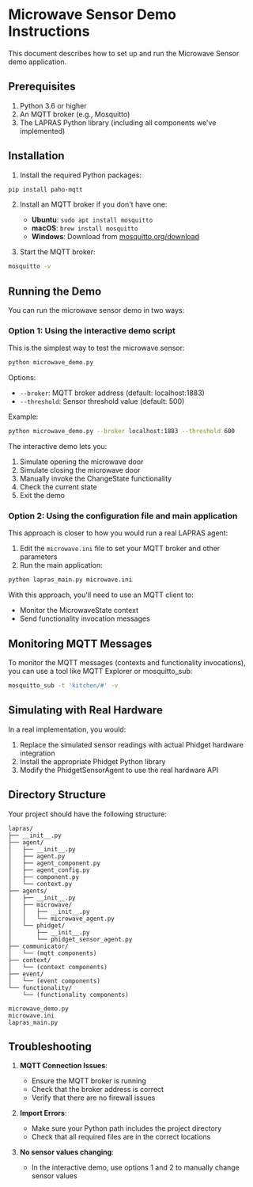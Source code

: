 # Microwave Sensor Demo Instructions

This document describes how to set up and run the Microwave Sensor demo application.

## Prerequisites

1. Python 3.6 or higher
2. An MQTT broker (e.g., Mosquitto)
3. The LAPRAS Python library (including all components we've implemented)

## Installation

1. Install the required Python packages:

```bash
pip install paho-mqtt
```

2. Install an MQTT broker if you don't have one:

   - **Ubuntu**: `sudo apt install mosquitto`
   - **macOS**: `brew install mosquitto`
   - **Windows**: Download from [mosquitto.org/download](https://mosquitto.org/download/)

3. Start the MQTT broker:

```bash
mosquitto -v
```

## Running the Demo

You can run the microwave sensor demo in two ways:

### Option 1: Using the interactive demo script

This is the simplest way to test the microwave sensor:

```bash
python microwave_demo.py
```

Options:

- `--broker`: MQTT broker address (default: localhost:1883)
- `--threshold`: Sensor threshold value (default: 500)

Example:

```bash
python microwave_demo.py --broker localhost:1883 --threshold 600
```

The interactive demo lets you:
1. Simulate opening the microwave door
2. Simulate closing the microwave door
3. Manually invoke the ChangeState functionality
4. Check the current state
5. Exit the demo

### Option 2: Using the configuration file and main application

This approach is closer to how you would run a real LAPRAS agent:

1. Edit the `microwave.ini` file to set your MQTT broker and other parameters
2. Run the main application:

```bash
python lapras_main.py microwave.ini
```

With this approach, you'll need to use an MQTT client to:
- Monitor the MicrowaveState context
- Send functionality invocation messages

## Monitoring MQTT Messages

To monitor the MQTT messages (contexts and functionality invocations), you can use a tool like MQTT Explorer or mosquitto_sub:

```bash
mosquitto_sub -t 'kitchen/#' -v
```

## Simulating with Real Hardware

In a real implementation, you would:

1. Replace the simulated sensor readings with actual Phidget hardware integration
2. Install the appropriate Phidget Python library
3. Modify the PhidgetSensorAgent to use the real hardware API

## Directory Structure

Your project should have the following structure:

```
lapras/
├── __init__.py
├── agent/
│   ├── __init__.py
│   ├── agent.py
│   ├── agent_component.py
│   ├── agent_config.py
│   ├── component.py
│   └── context.py
├── agents/
│   ├── __init__.py
│   ├── microwave/
│   │   ├── __init__.py
│   │   └── microwave_agent.py
│   └── phidget/
│       ├── __init__.py
│       └── phidget_sensor_agent.py
├── communicator/
│   └── (mqtt components)
├── context/
│   └── (context components)
├── event/
│   └── (event components)
└── functionality/
    └── (functionality components)

microwave_demo.py
microwave.ini
lapras_main.py
```

## Troubleshooting

1. **MQTT Connection Issues**: 
   - Ensure the MQTT broker is running
   - Check that the broker address is correct
   - Verify that there are no firewall issues

2. **Import Errors**:
   - Make sure your Python path includes the project directory
   - Check that all required files are in the correct locations

3. **No sensor values changing**:
   - In the interactive demo, use options 1 and 2 to manually change sensor values